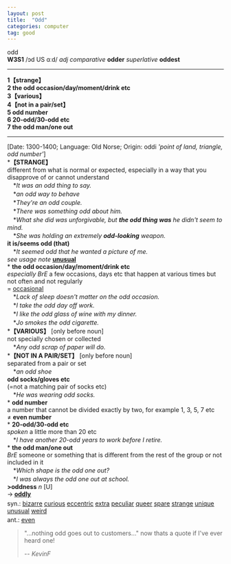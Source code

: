 ```yaml
---
layout: post
title:  "Odd"
categories: computer
tag: good
---
```

<DIV style="MARGIN: 0px 0px 5px">odd<BR><B>W3S1</B> /ɔd US ɑːd/ <I>adj comparative</I> <B>odder</B> <I>superlative</I> <B>oddest</B> 
<HR>
<B>1【strange】</B><BR><B>2 the odd occasion/day/moment/drink etc</B><BR><B>3【various】</B><BR><B>4【not in a pair/set】</B><BR><B>5 odd number</B><BR><B>6 20-odd/30-odd etc</B><BR><B>7 the odd man/one out</B>
<HR>
[Date: 1300-1400; Language: Old Norse; Origin: oddi <I>'point of land, triangle, odd number'</I>]<BR>*<B>【STRANGE】</B><BR>different from what is normal or expected, especially in a way that you disapprove of or cannot understand<BR>　*<I>It was an odd thing to say.</I><BR>　*<I>an odd way to behave</I><BR>　*<I>They're an odd couple.</I><BR>　*<I>There was something odd about him.</I><BR>　*<I>What she did was unforgivable, but <B>the odd thing was</B> he didn't seem to mind.</I><BR>　*<I>She was holding an extremely <B>odd-looking</B> weapon.</I><BR><B>it is/seems odd (that)</B><BR>　*<I>It seemed odd that he wanted a picture of me.</I><BR><I>see usage note</I> <B><A href="{{ site.baseurl }}/unusual"><U>unusual</U></A></B><BR>* <B>the odd occasion/day/moment/drink etc</B><BR><I>especially BrE</I> a few occasions, days etc that happen at various times but not often and not regularly<BR>= <A href="{{ site.baseurl }}/occasional"><U>occasional</U></A><BR>　*<I>Lack of sleep doesn't matter on the odd occasion.</I><BR>　*<I>I take the odd day off work.</I><BR>　*<I>I like the odd glass of wine with my dinner.</I><BR>　*<I>Jo smokes the odd cigarette.</I><BR>*<B>【VARIOUS】</B> [only before noun]<BR>not specially chosen or collected<BR>　*<I>Any odd scrap of paper will do.</I><BR>*<B>【NOT IN A PAIR/SET】</B> [only before noun]<BR>separated from a pair or set<BR>　*<I>an odd shoe</I><BR><B>odd socks/gloves etc</B><BR>(=not a matching pair of socks etc)<BR>　*<I>He was wearing odd socks.</I><BR>* <B>odd number</B><BR>a number that cannot be divided exactly by two, for example 1, 3, 5, 7 etc<BR>≠ <B>even number</B><BR>* <B>20-odd/30-odd etc</B><BR><I>spoken</I> a little more than 20 etc<BR>　*<I>I have another 20-odd years to work before I retire.</I><BR>* <B>the odd man/one out</B><BR><I>BrE</I> someone or something that is different from the rest of the group or not included in it<BR>　*<I>Which shape is the odd one out?</I><BR>　*<I>I was always the odd one out at school.</I><BR><B>&gt;oddness</B> <I>n</I> [U] <BR>→<B> <A href="{{ site.baseurl }}/oddly"><U>oddly</U></A></B></DIV>
<DIV style="MARGIN: 0px 0px 5px">
<DIV style="MARGIN: 4px 0px">syn.: <A href="{{ site.baseurl }}/bizarre"><U>bizarre</U></A> <A href="{{ site.baseurl }}/curious"><U>curious</U></A> <A href="{{ site.baseurl }}/eccentric"><U>eccentric</U></A> <A href="{{ site.baseurl }}/extra"><U>extra</U></A> <A href="{{ site.baseurl }}/peculiar"><U>peculiar</U></A> <A href="{{ site.baseurl }}/queer"><U>queer</U></A> <A href="{{ site.baseurl }}/spare"><U>spare</U></A> <A href="{{ site.baseurl }}/strange"><U>strange</U></A> <A href="{{ site.baseurl }}/unique"><U>unique</U></A> <A href="{{ site.baseurl }}/unusual"><U>unusual</U></A> <A href="{{ site.baseurl }}/weird"><U>weird</U></A></DIV>
<DIV style="MARGIN: 4px 0px">ant.: <A href="{{ site.baseurl }}/even"><U>even</U></A></DIV></DIV>

> "...nothing odd goes out to customers..." now thats a quote if I've ever heard one!
>
> -- <cite>KevinF</cite>